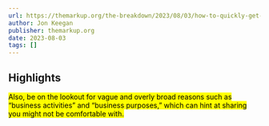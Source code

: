 ```yaml
---
url: https://themarkup.org/the-breakdown/2023/08/03/how-to-quickly-get-to-the-important-truth-inside-any-privacy-policy
author: Jon Keegan
publisher: themarkup.org
date: 2023-08-03
tags: []
---
```


## Highlights
<mark>Also, be on the lookout for vague and overly broad reasons such as “business activities” and “business purposes,” which can hint at sharing you might not be comfortable with.</mark>

